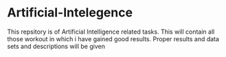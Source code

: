 # Artificial-Intelegence
This repsitory is of Artificial Intelligence related tasks. This will contain all those workout in which i have gained good results. Proper results and data sets  and descriptions will be given
